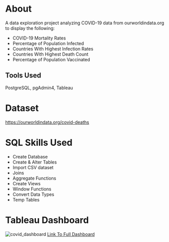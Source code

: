# About
A data exploration project analyzing COVID-19 data from ourworldindata.org to display the following:
  - COVID-19 Mortality Rates
  - Percentage of Population Infected  
  - Countries With Highest Infection Rates
  - Countries With Highest Death Count
  - Percentage of Population Vaccinated 
  ## Tools Used
  PostgreSQL, pgAdmin4, Tableau

# Dataset
https://ourworldindata.org/covid-deaths

# SQL Skills Used
- Create Database
- Create & Alter Tables
- Import CSV dataset
- Joins 
- Aggregate Functions
- Create Views
- Window Functions
- Convert Data Types
- Temp Tables 

# Tableau Dashboard
![covid_dashboard](https://user-images.githubusercontent.com/58571770/127786054-b9133a77-d417-4c21-86ec-5b3d73dedc6a.PNG)
[Link To Full Dashboard](https://public.tableau.com/app/profile/dave.roppo/viz/COVID-19Dashboard_16278532329480/Dashboard1)
